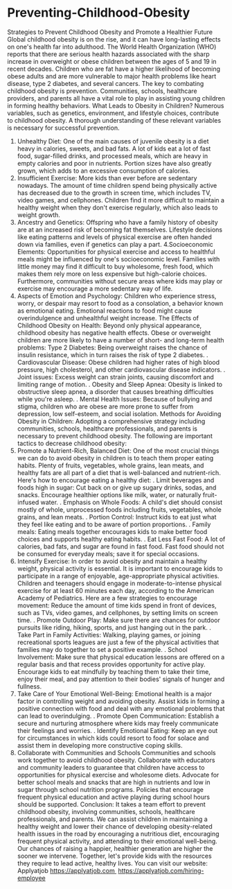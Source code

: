 # Preventing-Childhood-Obesity
Strategies to Prevent Childhood Obesity and Promote a Healthier Future
Global childhood obesity is on the rise, and it can have long-lasting effects on one's health far into adulthood. The World Health Organization (WHO) reports that there are serious health hazards associated with the sharp increase in overweight or obese children between the ages of 5 and 19 in recent decades. Children who are fat have a higher likelihood of becoming obese adults and are more vulnerable to major health problems like heart disease, type 2 diabetes, and several cancers.
The key to combating childhood obesity is prevention. Communities, schools, healthcare providers, and parents all have a vital role to play in assisting young children in forming healthy behaviors.
What Leads to Obesity in Children?
Numerous variables, such as genetics, environment, and lifestyle choices, contribute to childhood obesity. A thorough understanding of these relevant variables is necessary for successful prevention.
1. Unhealthy Diet:
One of the main causes of juvenile obesity is a diet heavy in calories, sweets, and bad fats. A lot of kids eat a lot of fast food, sugar-filled drinks, and processed meals, which are heavy in empty calories and poor in nutrients. Portion sizes have also greatly grown, which adds to an excessive consumption of calories.
2. Insufficient Exercise:
More kids than ever before are sedentary nowadays. The amount of time children spend being physically active has decreased due to the growth in screen time, which includes TV, video games, and cellphones. Children find it more difficult to maintain a healthy weight when they don't exercise regularly, which also leads to weight growth.
3. Ancestry and Genetics:
Offspring who have a family history of obesity are at an increased risk of becoming fat themselves. Lifestyle decisions like eating patterns and levels of physical exercise are often handed down via families, even if genetics can play a part.
4.Socioeconomic Elements:
Opportunities for physical exercise and access to healthful meals might be influenced by one's socioeconomic level. Families with little money may find it difficult to buy wholesome, fresh food, which makes them rely more on less expensive but high-calorie choices. Furthermore, communities without secure areas where kids may play or exercise may encourage a more sedentary way of life.
5. Aspects of Emotion and Psychology:
Children who experience stress, worry, or despair may resort to food as a consolation, a behavior known as emotional eating. Emotional reactions to food might cause overindulgence and unhealthful weight increase.
The Effects of Childhood Obesity on Health:
Beyond only physical appearance, childhood obesity has negative health effects. Obese or overweight children are more likely to have a number of short- and long-term health problems:
Type 2 Diabetes: Being overweight raises the chance of insulin resistance, which in turn raises the risk of type 2 diabetes.
. Cardiovascular Disease: Obese children had higher rates of high blood pressure, high cholesterol, and other cardiovascular disease indicators.
. Joint issues: Excess weight can strain joints, causing discomfort and limiting range of motion.
. Obesity and Sleep Apnea: Obesity is linked to obstructive sleep apnea, a disorder that causes breathing difficulties while you're asleep.
. Mental Health Issues: Because of bullying and stigma, children who are obese are more prone to suffer from depression, low self-esteem, and social isolation.
Methods for Avoiding Obesity in Children:
Adopting a comprehensive strategy including communities, schools, healthcare professionals, and parents is necessary to prevent childhood obesity. The following are important tactics to decrease childhood obesity:
1. Promote a Nutrient-Rich, Balanced Diet:
One of the most crucial things we can do to avoid obesity in children is to teach them proper eating habits. Plenty of fruits, vegetables, whole grains, lean meats, and healthy fats are all part of a diet that is well-balanced and nutrient-rich. Here's how to encourage eating a healthy diet:
. Limit beverages and foods high in sugar: Cut back on or give up sugary drinks, sodas, and snacks. Encourage healthier options like milk, water, or naturally fruit-infused water.
. Emphasis on Whole Foods: A child's diet should consist mostly of whole, unprocessed foods including fruits, vegetables, whole grains, and lean meats.
. Portion Control: Instruct kids to eat just what they feel like eating and to be aware of portion proportions.
. Family meals: Eating meals together encourages kids to make better food choices and supports healthy eating habits.
. Eat Less Fast Food: A lot of calories, bad fats, and sugar are found in fast food. Fast food should not be consumed for everyday meals; save it for special occasions.
2. Intensify Exercise:
In order to avoid obesity and maintain a healthy weight, physical activity is essential. It is important to encourage kids to participate in a range of enjoyable, age-appropriate physical activities. Children and teenagers should engage in moderate-to-intense physical exercise for at least 60 minutes each day, according to the American Academy of Pediatrics. Here are a few strategies to encourage movement:
Reduce the amount of time kids spend in front of devices, such as TVs, video games, and cellphones, by setting limits on screen time.
. Promote Outdoor Play: Make sure there are chances for outdoor pursuits like riding, hiking, sports, and just hanging out in the park.
. Take Part in Family Activities: Walking, playing games, or joining recreational sports leagues are just a few of the physical activities that families may do together to set a positive example.
. School Involvement: Make sure that physical education lessons are offered on a regular basis and that recess provides opportunity for active play.
Encourage kids to eat mindfully by teaching them to take their time, enjoy their meal, and pay attention to their bodies' signals of hunger and fullness.
4. Take Care of Your Emotional Well-Being:
Emotional health is a major factor in controlling weight and avoiding obesity. Assist kids in forming a positive connection with food and deal with any emotional problems that can lead to overindulging.
. Promote Open Communication: Establish a secure and nurturing atmosphere where kids may freely communicate their feelings and worries.
. Identify Emotional Eating: Keep an eye out for circumstances in which kids could resort to food for solace and assist them in developing more constructive coping skills.
5. Collaborate with Communities and Schools
Communities and schools work together to avoid childhood obesity. Collaborate with educators and community leaders to guarantee that children have access to opportunities for physical exercise and wholesome diets.
Advocate for better school meals and snacks that are high in nutrients and low in sugar through school nutrition programs.
Policies that encourage frequent physical education and active playing during school hours should be supported.
Conclusion:
It takes a team effort to prevent childhood obesity, involving communities, schools, healthcare professionals, and parents. We can assist children in maintaining a healthy weight and lower their chance of developing obesity-related health issues in the road by encouraging a nutritious diet, encouraging frequent physical activity, and attending to their emotional well-being. Our chances of raising a happier, healthier generation are higher the sooner we intervene. Together, let's provide kids with the resources they require to lead active, healthy lives.
You can visit our website: Applyatjob
https://applyatjob.com 
https://applyatjob.com/hiring-employee
